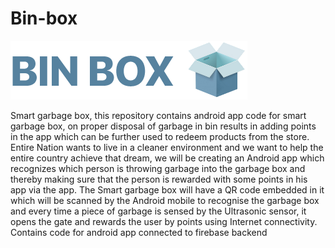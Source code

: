 # Bin-box

![alt text](https://raw.githubusercontent.com/namankhurpia/Bin-box/master/python%20script%20and%20arduino%20code/python%20script/bin%20box/bin_box_res/drawable-xxhdpi/logo_top.png)

Smart garbage box, this repository contains android app code for smart garbage box, on proper disposal of garbage in bin results in adding points in the app which can be further used to redeem products from the store.
<br>
Entire Nation wants to live in a cleaner environment and we want to help the entire country achieve that dream, we will be creating an Android app which recognizes which person is throwing garbage into the garbage box and thereby making sure that the person is rewarded with some points in his app via the app. The Smart garbage box will have a QR code embedded in it which will be scanned by the Android mobile to recognise the garbage box and every time a piece of garbage is sensed by the Ultrasonic sensor, it opens the gate and rewards the user by points using Internet connectivity.
<br>
Contains code for android app connected to firebase backend
<br>
